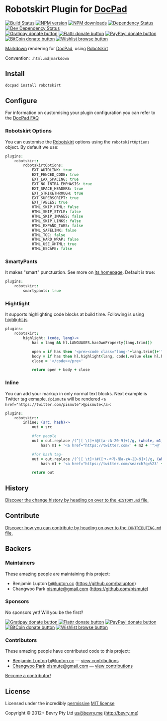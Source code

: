 # Robotskirt Plugin for [DocPad](http://docpad.org)

<!-- BADGES/ -->

[![Build Status](https://img.shields.io/travis/docpad/docpad-plugin-robotskirt/master.svg)](http://travis-ci.org/docpad/docpad-plugin-robotskirt "Check this project's build status on TravisCI")
[![NPM version](https://img.shields.io/npm/v/docpad-plugin-robotskirt.svg)](https://npmjs.org/package/docpad-plugin-robotskirt "View this project on NPM")
[![NPM downloads](https://img.shields.io/npm/dm/docpad-plugin-robotskirt.svg)](https://npmjs.org/package/docpad-plugin-robotskirt "View this project on NPM")
[![Dependency Status](https://img.shields.io/david/docpad/docpad-plugin-robotskirt.svg)](https://david-dm.org/docpad/docpad-plugin-robotskirt)
[![Dev Dependency Status](https://img.shields.io/david/dev/docpad/docpad-plugin-robotskirt.svg)](https://david-dm.org/docpad/docpad-plugin-robotskirt#info=devDependencies)<br/>
[![Gratipay donate button](https://img.shields.io/gratipay/docpad.svg)](https://www.gratipay.com/docpad/ "Donate weekly to this project using Gratipay")
[![Flattr donate button](https://img.shields.io/badge/flattr-donate-yellow.svg)](http://flattr.com/thing/344188/balupton-on-Flattr "Donate monthly to this project using Flattr")
[![PayPayl donate button](https://img.shields.io/badge/paypal-donate-yellow.svg)](https://www.paypal.com/cgi-bin/webscr?cmd=_s-xclick&hosted_button_id=QB8GQPZAH84N6 "Donate once-off to this project using Paypal")
[![BitCoin donate button](https://img.shields.io/badge/bitcoin-donate-yellow.svg)](https://coinbase.com/checkouts/9ef59f5479eec1d97d63382c9ebcb93a "Donate once-off to this project using BitCoin")
[![Wishlist browse button](https://img.shields.io/badge/wishlist-donate-yellow.svg)](http://amzn.com/w/2F8TXKSNAFG4V "Buy an item on our wishlist for us")

<!-- /BADGES -->


[Markdown](http://daringfireball.net/projects/markdown/) rendering for [DocPad](https://docpad.org), using [Robotskirt](https://github.com/benmills/robotskirt)

Convention:	`.html.md|markdown`


<!-- INSTALL/ -->

## Install

``` bash
docpad install robotskirt
```

<!-- /INSTALL -->


## Configure
For information on customising your plugin configuration you can refer to the [DocPad FAQ](https://github.com/bevry/docpad/wiki/FAQ)

### Robotskirt Options
You can customise the [Robotskirt](https://github.com/benmills/robotskirt) options using the `robotskirtOptions` object. By default we use:

``` coffee
plugins:
	robotskirt:
		robotskirtOptions:
			EXT_AUTOLINK: true
			EXT_FENCED_CODE: true
			EXT_LAX_SPACING: true
			EXT_NO_INTRA_EMPHASIS: true
			EXT_SPACE_HEADERS: true
			EXT_STRIKETHROUGH: true
			EXT_SUPERSCRIPT: true
			EXT_TABLES: true
			HTML_SKIP_HTML: false
			HTML_SKIP_STYLE: false
			HTML_SKIP_IMAGES: false
			HTML_SKIP_LINKS: false
			HTML_EXPAND_TABS: false
			HTML_SAFELINK: false
			HTML_TOC: false
			HTML_HARD_WRAP: false
			HTML_USE_XHTML: true
			HTML_ESCAPE: false
```

### SmartyPants

It makes "smart" punctuation. See more on [its homepage](http://daringfireball.net/projects/smartypants). Default is true:

``` coffee
plugins:
	robotskirt:
		smartypants: true
```

### Hightlight

It supports highlighting code blocks at build time. Following is using [highlight.js](https://github.com/isagalaev/highlight.js).

``` coffee
plugins:
	robotskirt:
		highlight: (code, lang)->
			has = lang && hl.LANGUAGES.hasOwnProperty(lang.trim())

			open = if has then '<pre><code class="lang-'+lang.trim()+'">' else '<pre><code>'
			body = if has then hl.highlight(lang, code).value else hl.highlightAuto(code).value
			close = '</code></pre>'

			return open + body + close
```

### Inline

You can add your markup in only normal text blocks. Next example is Twitter tag exmaple. `@pismute` will be rendered `<a href="https://twitter.com/pismute">@pismute</a>`:

``` coffee
plugins:
	robotskirt:
		inline: (src, hash)->
			out = src

			#for people
			out = out.replace /(^|[ \t]+)@([a-zA-Z0-9]+)/g, (whole, m1, m2) ->
				hash m1 + '<a href="https://twitter.com/' + m2 + '">@' + m2 + '</a>'

			#for hash tag·
			out = out.replace /(^|[ \t]+)#([ㄱ-ㅎ가-힣a-zA-Z0-9]+)/g, (whole, m1, m2) ->
				hash m1 + '<a href="https://twitter.com/search?q=%23' + escapeURL(m2) + '&src=hash">#' + m2 + '</a>'

			return out
```

<!-- HISTORY/ -->

## History
[Discover the change history by heading on over to the `HISTORY.md` file.](https://github.com/docpad/docpad-plugin-robotskirt/blob/master/HISTORY.md#files)

<!-- /HISTORY -->


<!-- CONTRIBUTE/ -->

## Contribute

[Discover how you can contribute by heading on over to the `CONTRIBUTING.md` file.](https://github.com/docpad/docpad-plugin-robotskirt/blob/master/CONTRIBUTING.md#files)

<!-- /CONTRIBUTE -->


<!-- BACKERS/ -->

## Backers

### Maintainers

These amazing people are maintaining this project:

- Benjamin Lupton <b@lupton.cc> (https://github.com/balupton)
- Changwoo Park <pismute@gmail.com> (https://github.com/pismute)

### Sponsors

No sponsors yet! Will you be the first?

[![Gratipay donate button](https://img.shields.io/gratipay/docpad.svg)](https://www.gratipay.com/docpad/ "Donate weekly to this project using Gratipay")
[![Flattr donate button](https://img.shields.io/badge/flattr-donate-yellow.svg)](http://flattr.com/thing/344188/balupton-on-Flattr "Donate monthly to this project using Flattr")
[![PayPayl donate button](https://img.shields.io/badge/paypal-donate-yellow.svg)](https://www.paypal.com/cgi-bin/webscr?cmd=_s-xclick&hosted_button_id=QB8GQPZAH84N6 "Donate once-off to this project using Paypal")
[![BitCoin donate button](https://img.shields.io/badge/bitcoin-donate-yellow.svg)](https://coinbase.com/checkouts/9ef59f5479eec1d97d63382c9ebcb93a "Donate once-off to this project using BitCoin")
[![Wishlist browse button](https://img.shields.io/badge/wishlist-donate-yellow.svg)](http://amzn.com/w/2F8TXKSNAFG4V "Buy an item on our wishlist for us")

### Contributors

These amazing people have contributed code to this project:

- [Benjamin Lupton](https://github.com/balupton) <b@lupton.cc> — [view contributions](https://github.com/docpad/docpad-plugin-robotskirt/commits?author=balupton)
- [Changwoo Park](https://github.com/pismute) <pismute@gmail.com> — [view contributions](https://github.com/docpad/docpad-plugin-robotskirt/commits?author=pismute)

[Become a contributor!](https://github.com/docpad/docpad-plugin-robotskirt/blob/master/CONTRIBUTING.md#files)

<!-- /BACKERS -->


<!-- LICENSE/ -->

## License

Licensed under the incredibly [permissive](http://en.wikipedia.org/wiki/Permissive_free_software_licence) [MIT license](http://creativecommons.org/licenses/MIT/)

Copyright &copy; 2012+ Bevry Pty Ltd <us@bevry.me> (http://bevry.me)

<!-- /LICENSE -->


